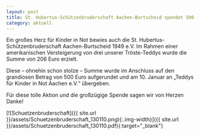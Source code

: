 ```yaml
---
layout: post
title: St. Hubertus-Schützenbruderschaft Aachen-Burtscheid spendet 500 Euro
category: aktuell
---
```


Ein großes Herz für Kinder in Not bewies auch die St. Hubertus-Schützenbruderschaft Aachen-Burtscheid 1949 e.V. Im Rahmen einer amerikanischen Versteigerung von drei unserer Tröste-Teddys wurde die Summe von 206 Euro erzielt.

Diese – ohnehin schon stolze – Summe wurde im Anschluss auf den grandiosen Betrag von 500 Euro aufgerundet und am 10. Januar an „Teddys für Kinder in Not Aachen e.V.“ übergeben.

Für diese tolle Aktion und die großzügige Spende sagen wir von Herzen Danke!

[![Schuetzenbruderschaft]({{ site.url }}/assets/Schuetzenbruderschaft_130110.png){:.img-width}]({{ site.url }}/assets/Schuetzenbruderschaft_130110.pdf){:target="_blank"}
